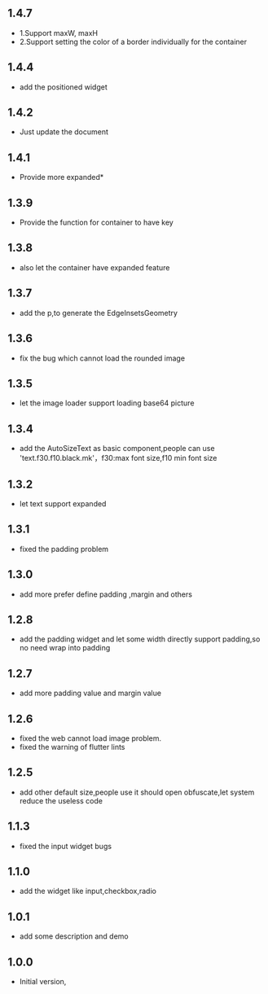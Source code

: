 ## 1.4.7

- 1.Support maxW, maxH
- 2.Support setting the color of a border individually for the container

## 1.4.4

- add the positioned widget

## 1.4.2

- Just update the document

## 1.4.1

- Provide more expanded*

## 1.3.9

- Provide the function for container to have key

## 1.3.8

- also let the container have expanded feature

## 1.3.7

- add the p,to generate the EdgeInsetsGeometry

## 1.3.6

- fix the bug which cannot load the rounded image

## 1.3.5

- let the image loader support loading base64 picture

## 1.3.4

- add the AutoSizeText as basic component,people can use 'text.f30.f10.black.mk'，f30:max font
  size,f10 min font size

## 1.3.2

- let text support expanded

## 1.3.1

- fixed the padding problem

## 1.3.0

- add more prefer define padding ,margin and others

## 1.2.8

- add the padding widget and let some width directly support padding,so no need wrap into padding

## 1.2.7

- add more padding value and margin value

## 1.2.6

- fixed the web cannot load image problem.
- fixed the warning of flutter lints

## 1.2.5

- add other default size,people use it should open obfuscate,let system reduce the useless code

## 1.1.3

- fixed the input widget bugs

## 1.1.0

- add the widget like input,checkbox,radio

## 1.0.1

- add some description and demo

## 1.0.0

- Initial version,